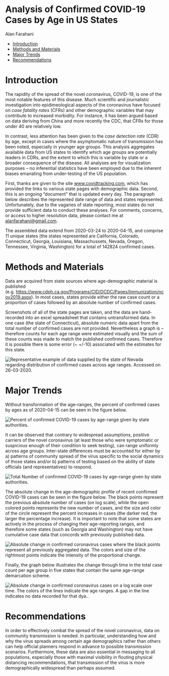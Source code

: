 Analysis of Confirmed COVID-19 Cases by Age in US States
================
Alan Farahani

  - [Introduction](#introduction)
  - [Methods and Materials](#methods-and-materials)
  - [Major Trends](#major-trends)
  - [Recommendations](#recommendations)

# Introduction

The rapidity of the spread of the novel coronavirus, COVID-19, is one of
the most notable features of this disease. Much scientific and
journalistic investigation into epidimeological aspects of the
coronavirus have focused on *case fatality rates* (CFRs) and other
demographic variables that may contribute to increased morbidity. For
instance, it has been argued based on data deriving from China and more
recently the CDC, that CFRs for those under 40 are relatively low.

In contrast, less attention has been given to the *case detection rate*
(CDR) by age, except in cases where the asymptomatic nature of
transmission has been noted, especially in younger age groups. This
analysis aggregates available data from US states to identify which age
groups are potentially leaders in CDRs, and the extent to which this is
variable by state or a broader consequence of the disease. All analyses
are for visualization purposes – no inferential statistics have been
employed due to the inherent biases emanating from under-testing of the
US population.

First, thanks are given to the site www.covidtracking.com, which has
provided the links to various state pages with demographic data. Second,
this is an ongoing “document” that is updated every day. The paragraph
below describes the represented date range of data and states
represented. Unfortunately, due to the vagaries of state reporting, most
states do not provide sufficient data to conduct these analyses. For
comments, concerns, or access to higher resolution data, please contact
me at <alanfarahani@gmail.com>.

The assembled data extend from 2020-03-24 to 2020-04-15, and comprise 11
unique states (the states represented are California, Colorado,
Connecticut, Georgia, Louisiana, Massachussets, Nevada, Oregon,
Tennessee, Virginia, Washington) for a total of 142824 confirmed cases.

# Methods and Materials

Data are acquired from state sources where age-demographic material is
published
(e.g. <https://www.cdph.ca.gov/Programs/CID/DCDC/Pages/Immunization/ncov2019.aspx>).
In most cases, states provide either the raw case count or a proportion
of cases followed by an absolute number of confirmed cases.

Screenshots of all of the state pages are taken, and the data are
hand-recorded into an excel spreadsheet that contains untransformed
data. In one case (the state of Connecticut), absolute numeric data
apart from the total number of confirmed cases are not provided.
Nevertheless a graph is – therefore counts for each age range were
estimated visually and the sum of these counts was made to match the
published confirmed cases. Therefore it is possible there is some error
(\~ +/-10) associated with the estimates for this state.

![Representative example of data supplied by the state of Nevada
regarding distribution of confirmed cases across age ranges. Accessed on
26-03-2020.](./0326/Screenshot_2020-03-26%20Power%20BI%20Report.png)

# Major Trends

Without transformation of the age-ranges, the percent of confirmed cases
by ages as of 2020-04-15 can be seen in the figure below.

![Percent of confirmed COVID-19 cases by age-range given by state
authorities.](covid19_demographics3_git_files/figure-gfm/state-dist-1.png)

It can be observed that contrary to widespread assumptions, positive
carriers of the novel coronavirus (at least those who were symptomatic
or suspicious enough of their condition to seek testing), can range
uniformly across age groups. Inter-state differences must be accounted
for either by a) patterns of community spread of the virus specific to
the social dynamics of those states and/or b) patterns of testing based
on the ability of state officials (and representatives) to respond.

![Total Number of confirmed COVID-19 cases by age-range given by state
authorities.](covid19_demographics3_git_files/figure-gfm/state-dist-raw-1.png)

The absolute change in the age-demographic profile of recent confirmed
COVID-19 cases can be seen in the figure below. The black points
represent the previous absolute number of cases (on log scale), while
the open colored points represents the new number of cases, and the size
and color of the circle represent the percent increases in cases (the
darker red, the larger the percentage increase). It is important to note
that some states are actively in the process of changing their
age-reporting ranges, and therefore some states (such as Georgia and
Washington) may not have cumulative case data that concords with
previously published data.

![Absolute change in confirmed coronavirus cases where the black points
represent all previously aggregated data. The colors and size of the
rightmost points indicate the intensity of the proportional
change.](covid19_demographics3_git_files/figure-gfm/covid-case-change-1.png)

Finally, the graph below illustrates the change through time in the
total case count per age group in five states that contain the same
age-range demarcation scheme.

![Absolute change in confirmed coronavirus cases on a log scale over
time. The colors of the lines indicate the age ranges. A gap in the line
indicates no data recorded for that
dya..](covid19_demographics3_git_files/figure-gfm/covid-over-time-1.png)

# Recommendations

In order to effectively combat the spread of the novel coronavirus, data
on community transmission is needed. In particular, understanding how
and why the virus spreads among certain age demographics rather than
others can help official planners respond in advance to possible
transmission scenarios. Furthermore, these data are also essential in
messaging to all populations, especially those with maximal visibility
in flouting physical distancing recommendations, that transmission of
the virus is more demographically widespread than perhaps assumed.
